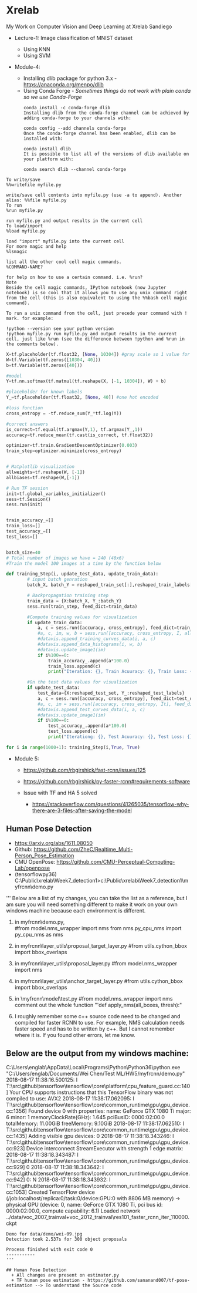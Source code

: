 # Xrelab
My Work on Computer Vision and Deep Learning at Xrelab Sandiego

+ Lecture-1: Image classification of MNIST dataset
  + Using KNN
  + Using SVM

+ Module-4:
  + Installing dlib package for python 3.x - https://anaconda.org/menpo/dlib
  + Using Conda Forge - *Sometimes things do not work with plain conda so we use Conda-Forge*
    ```
    conda install -c conda-forge dlib
    Installing dlib from the conda-forge channel can be achieved by adding conda-forge to your channels with:

    conda config --add channels conda-forge
    Once the conda-forge channel has been enabled, dlib can be installed with:

    conda install dlib
    It is possible to list all of the versions of dlib available on your platform with:

    conda search dlib --channel conda-forge
    ```

```
To write/save
%%writefile myfile.py

write/save cell contents into myfile.py (use -a to append). Another alias: %%file myfile.py
To run
%run myfile.py

run myfile.py and output results in the current cell
To load/import
%load myfile.py

load "import" myfile.py into the current cell
For more magic and help
%lsmagic

list all the other cool cell magic commands.
%COMMAND-NAME?

for help on how to use a certain command. i.e. %run?
Note
Beside the cell magic commands, IPython notebook (now Jupyter notebook) is so cool that it allows you to use any unix command right from the cell (this is also equivalent to using the %%bash cell magic command).

To run a unix command from the cell, just precede your command with ! mark. for example:

!python --version see your python version
!python myfile.py run myfile.py and output results in the current cell, just like %run (see the difference between !python and %run in the comments below).
```

```Python
X=tf.placeholder(tf.float32, [None, 10304]) #gray scale so 1 value for pixel
W=tf.Variable(tf.zeros([10304, 40]))
b=tf.Variable(tf.zeros([40]))

#model
Y=tf.nn.softmax(tf.matmul(tf.reshape(X, [-1, 10304]), W) + b)

#placeholder for known labels
Y_=tf.placeholder(tf.float32, [None, 40]) #one hot encoded

#loss function
cross_entropy = -tf.reduce_sum(Y_*tf.log(Y))

#correct answers
is_correct=tf.equal(tf.argmax(Y,1), tf.argmax(Y_,1))
accuracy=tf.reduce_mean(tf.cast(is_correct, tf.float32))

optimizer=tf.train.GradientDescentOptimizer(0.003)
train_step=optimizer.minimize(cross_entropy)


# Matplotlib visualization
allweights=tf.reshape(W, [-1])
allbiases=tf.reshape(W,[-1])

# Run TF session
init=tf.global_variables_initializer()
sess=tf.Session()
sess.run(init)


train_accuracy_=[]
train_loss=[]
test_accuracy_=[]
test_loss=[]


batch_size=40
# Total number of images we have = 240 (40x6)
#Train the model 100 images at a time by the function below

def training_Step(i, update_test_data, update_train_data):
        # input batch genration
        batch_X, batch_Y = reshaped_train_set[:],reshaped_train_labels[:]

        # Backpropagation training step
        train_data = {X:batch_X, Y_:batch_Y}
        sess.run(train_step, feed_dict=train_data)

        #Compute training values for visualization
        if update_train_data:
            a, c = sess.run([accuracy, cross_entropy], feed_dict=train_data)
            #a, c, im, w, b = sess.run([accuracy, cross_entropy, I, allweights, allbiases], feed_dict=train_data)
            #datavis.append_training_curves_data(i, a, c)
            #datavis.append_data_histograms(i, w, b)
            #datavis.update_image1(im)
            if i%100==0:
                train_accuracy_.append(a*100.0)
                train_loss.append(c)
                print("Iteration: {}, Train Acuuracy: {}, Train Loss: {}".format(i, a*100, c))

        #On the test data values for visualization
        if update_test_data:
            test_data={X:reshaped_test_set, Y_:reshaped_test_labels}
            a, c = sess.run([accuracy, cross_entropy], feed_dict=test_data)
            #a, c, im = sess.run([accuracy, cross_entropy, It], feed_dict=test_data)
            #datavis.append_test_curves_data(i, a, c)
            #datavis.update_image1(im)
            if i%100==0:
                test_accuracy_.append(a*100.0)
                test_loss.append(c)
                print("Iterationg: {}, Test Acuuracy: {}, Test Loss: {}".format(i, a*100, c))

for i in range(1000+1): training_Step(i,True, True)

```
+ Module 5:
  - https://github.com/rbgirshick/fast-rcnn/issues/125
  - https://github.com/rbgirshick/py-faster-rcnn#requirements-software

  - Issue with TF and HA 5 solved
    + https://stackoverflow.com/questions/41265035/tensorflow-why-there-are-3-files-after-saving-the-model


## Human Pose Detection
  + https://arxiv.org/abs/1611.08050
  + Github: https://github.com/ZheC/Realtime_Multi-Person_Pose_Estimation
  + CMU OpenPose: https://github.com/CMU-Perceptual-Computing-Lab/openpose
  + (tensorflowpy36) C:\Public\xrelab\Week7_detection1>c:\Public\xrelab\Week7_detection1\myfrcnn\demo.py

'''
Below are a list of my changes, you can take the list as a reference, but I am sure you will need something different to make it work on your own windows machine because each environment is different.

1. in myfrcnn\demo.py,  
#from model.nms_wrapper import nms
from nms.py_cpu_nms import py_cpu_nms as nms

2. in myfrcnn\layer_utils\proposal_target_layer.py
#from utils.cython_bbox import bbox_overlaps

3. in myfrcnn\layer_utils\proposal_layer.py
#from model.nms_wrapper import nms

4. in myfrcnn\layer_utils\anchor_target_layer.py
#from utils.cython_bbox import bbox_overlaps

5. in \myfrcnn\model\test.py
#from model.nms_wrapper import nms
comment out the whole function "'def apply_nms(all_boxes, thresh):"


6. I roughly remember some c++ source code need to be changed and compiled for faster RCNN to use. For example, NMS calculation needs faster speed and has to be written by c++.
But I cannot remember where it is. If you found other errors, let me know.


Below are the output from my windows machine:
-----------
C:\Users\englab\AppData\Local\Programs\Python\Python36\python.exe "C:/Users/englab/Documents/Wei Chen/Test ML/HW5/myfrcnn/demo.py"
2018-08-17 11:38:16.500125: I T:\src\github\tensorflow\tensorflow\core\platform\cpu_feature_guard.cc:140] Your CPU supports instructions that this TensorFlow binary was not compiled to use: AVX2
2018-08-17 11:38:17.062095: I T:\src\github\tensorflow\tensorflow\core\common_runtime\gpu\gpu_device.cc:1356] Found device 0 with properties:
name: GeForce GTX 1080 Ti major: 6 minor: 1 memoryClockRate(GHz): 1.645
pciBusID: 0000:02:00.0
totalMemory: 11.00GiB freeMemory: 9.10GiB
2018-08-17 11:38:17.062510: I T:\src\github\tensorflow\tensorflow\core\common_runtime\gpu\gpu_device.cc:1435] Adding visible gpu devices: 0
2018-08-17 11:38:18.343246: I T:\src\github\tensorflow\tensorflow\core\common_runtime\gpu\gpu_device.cc:923] Device interconnect StreamExecutor with strength 1 edge matrix:
2018-08-17 11:38:18.343487: I T:\src\github\tensorflow\tensorflow\core\common_runtime\gpu\gpu_device.cc:929]      0
2018-08-17 11:38:18.343642: I T:\src\github\tensorflow\tensorflow\core\common_runtime\gpu\gpu_device.cc:942] 0:   N
2018-08-17 11:38:18.343932: I T:\src\github\tensorflow\tensorflow\core\common_runtime\gpu\gpu_device.cc:1053] Created TensorFlow device (/job:localhost/replica:0/task:0/device:GPU:0 with 8806 MB memory) -> physical GPU (device: 0, name: GeForce GTX 1080 Ti, pci bus id: 0000:02:00.0, compute capability: 6.1)
Loaded network ../data/voc_2007_trainval+voc_2012_trainval\res101_faster_rcnn_iter_110000.ckpt
~~~~~~~~~~~~~~~~~~~~~~~~~~~~~~~~~~~
Demo for data/demo/wei-09.jpg
Detection took 2.537s for 300 object proposals

Process finished with exit code 0
-----------
'''

## Human Pose Detection
  + All changes are present on estimator.py
  + TF human pose estimation - https://github.com/sananand007/tf-pose-estimation --> To understand the Source code  

